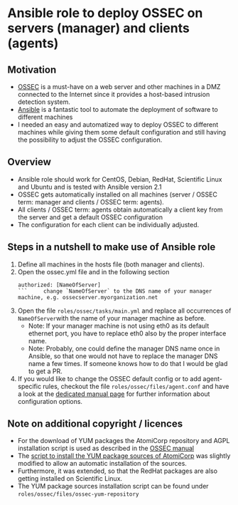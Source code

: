 # Ansible role to deploy OSSEC on servers (manager) and clients (agents)

## Motivation 
* [OSSEC](http://ossec.github.io/) is a must-have on a web server and other machines in a DMZ connected to the Internet since it provides a host-based intrusion detection system.
* [Ansible](https://www.ansible.com/)  is a fantastic tool to automate the deployment of software to different machines
* I needed an easy and automatized way to deploy OSSEC to different machines while giving them some default configuration and still having the possibility to adjust the OSSEC configuration.

## Overview
* Ansible role should work for CentOS, Debian, RedHat, Scientific Linux and Ubuntu and is tested with Ansible version 2.1
* OSSEC gets automatically installed on all machines (server / OSSEC term: manager and clients / OSSEC term: agents).
* All clients / OSSEC term: agents obtain automatically a client key from the server and get a default OSSEC configuration
* The configuration for each client can be individually adjusted.

## Steps in a nutshell to make use of Ansible role

1. Define all machines in the hosts file (both manager and clients).
2. Open the ossec.yml file and in the following section
	```
	authorized: [NameOfServer]
	``` 	change `NameOfServer` to the DNS name of your manager machine, e.g. ossecserver.myorganization.net
1. Open the file `roles/ossec/tasks/main.yml` and replace all occurrences of `NameOfServer`with the name of your manager machine as before.
	* Note: If your manager machine is not using eth0 as its default ethernet port, you have to replace eth0 also by the proper interface name.
	* Note: Probably, one could define the manager DNS name once in Ansible, so that one would not have to replace the manager DNS name a few times. If someone knows how to do that I would be glad to get a PR.
1. If you would like to change the OSSEC default config or to add agent-specific rules, checkout the file `roles/ossec/files/agent.conf` and have a look at the [dedicated manual page](http://ossec.github.io/docs/manual/agent/agent-configuration.html) for further information about configuration options.

## Note on additional copyright / licences
* For the download of YUM packages the AtomiCorp repository and AGPL installation script is used as described in the [OSSEC manual](http://ossec.github.io/docs/manual/installation/installation-package.html)
* The [script to install the YUM package sources of AtomiCorp](https://updates.atomicorp.com/installers/atomic) was slightly modified to allow an automatic installation of the sources.
* Furthermore, it was extended, so that the RedHat packages are also getting installed on Scientific Linux.
* The YUM package sources installation script can be found under `roles/ossec/files/ossec-yum-repository`